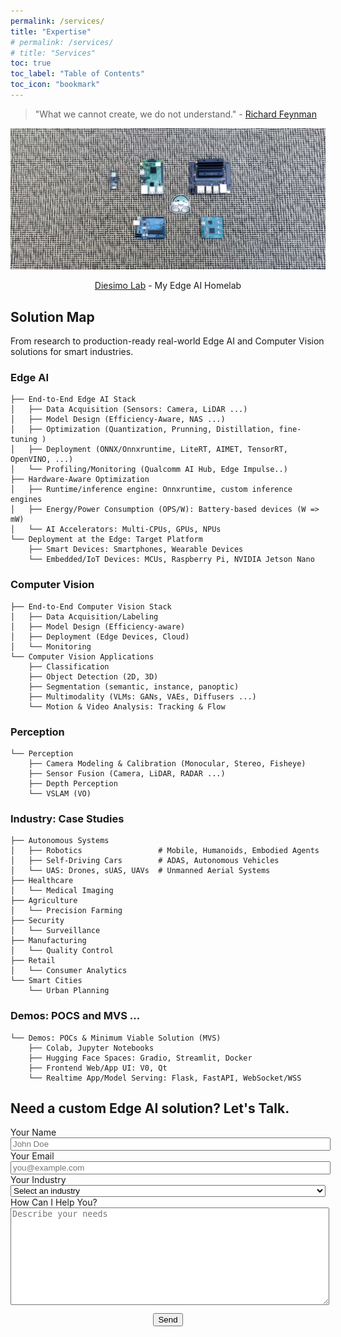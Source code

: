 ```yaml
---
permalink: /services/
title: "Expertise"
# permalink: /services/
# title: "Services"
toc: true
toc_label: "Table of Contents"
toc_icon: "bookmark"
---
```


> "What we cannot create, we do not understand." - [Richard Feynman](https://fr.wikipedia.org/wiki/Richard_Feynman)  

<p style="text-align: center;"> <img loading="lazy" alt="Edge AI Lab" decoding="async" class="aligncenter size-full" src="https://github.com/diesimo-ai/diesimo-lab/blob/main/resources/images/cover.jpeg?raw=true" style="max-width: 100%; height: auto;" width="1280" height="720"> <p style="text-align: center;"><a href="https://github.com/diesimo-ai/diesimo-lab">Diesimo Lab</a> - My Edge AI Homelab</p></p>

## Solution Map

From research to production-ready real-world Edge AI and Computer Vision solutions for smart industries.

### Edge AI
```
├── End-to-End Edge AI Stack            
│   ├── Data Acquisition (Sensors: Camera, LiDAR ...)
│   ├── Model Design (Efficiency-Aware, NAS ...)       
│   ├── Optimization (Quantization, Prunning, Distillation, fine-tuning )                   
│   ├── Deployment (ONNX/Onnxruntime, LiteRT, AIMET, TensorRT, OpenVINO, ...)       
│   └── Profiling/Monitoring (Qualcomm AI Hub, Edge Impulse..)
├── Hardware-Aware Optimization
│   ├── Runtime/inference engine: Onnxruntime, custom inference engines
│   ├── Energy/Power Consumption (OPS/W): Battery-based devices (W => mW)                                     
│   └── AI Accelerators: Multi-CPUs, GPUs, NPUs
└── Deployment at the Edge: Target Platform
    ├── Smart Devices: Smartphones, Wearable Devices                                                     
    └── Embedded/IoT Devices: MCUs, Raspberry Pi, NVIDIA Jetson Nano 
```

### Computer Vision
```
├── End-to-End Computer Vision Stack            
│   ├── Data Acquisition/Labeling
│   ├── Model Design (Efficiency-aware)        
│   ├── Deployment (Edge Devices, Cloud)        
│   └── Monitoring
└── Computer Vision Applications
    ├── Classification
    ├── Object Detection (2D, 3D)        
    ├── Segmentation (semantic, instance, panoptic)                   
    ├── Multimodality (VLMs: GANs, VAEs, Diffusers ...)        
    └── Motion & Video Analysis: Tracking & Flow
```

### Perception
``` 
└── Perception
    ├── Camera Modeling & Calibration (Monocular, Stereo, Fisheye) 
    ├── Sensor Fusion (Camera, LiDAR, RADAR ...)                   
    ├── Depth Perception                                                     
    └── VSLAM (VO) 
``` 

### Industry: Case Studies
```
├── Autonomous Systems           
│   ├── Robotics                 # Mobile, Humanoids, Embodied Agents
│   ├── Self-Driving Cars        # ADAS, Autonomous Vehicles
│   └── UAS: Drones, sUAS, UAVs  # Unmanned Aerial Systems
├── Healthcare 
│   └── Medical Imaging 
├── Agriculture   
│   └── Precision Farming
├── Security
│   └── Surveillance
├── Manufacturing 
│   └── Quality Control
├── Retail 
│   └── Consumer Analytics
└── Smart Cities
    └── Urban Planning
```

### Demos: POCS and MVS ... 
```
└── Demos: POCs & Minimum Viable Solution (MVS)
    ├── Colab, Jupyter Notebooks                                                      
    ├── Hugging Face Spaces: Gradio, Streamlit, Docker                                                     
    ├── Frontend Web/App UI: V0, Qt                                                      
    └── Realtime App/Model Serving: Flask, FastAPI, WebSocket/WSS  
``` 

## Need a custom Edge AI solution? Let's Talk.

<div style="margin-top: 0 10px; text-align: left;">
<form action="https://formspree.io/f/xanenwpg" method="POST">
    <label for="name" style="margin-top: 10px;">Your Name</label><br>
    <input name="name" id="name" type="text" required style="width: 100%;" placeholder="John Doe"><br>
    <label for="email" style="margin-top: 10px;">Your Email</label><br>
    <input name="email" id="email" type="email" required style="width: 100%;" placeholder="you@example.com"><br>
    <label for="industry" style="margin-top: 10px;">Your Industry</label><br>
    <select name="industry" id="industry" style="width: 100%;">
        <option value="" disabled selected>Select an industry</option>
        <option value="Agriculture">Agriculture</option>
        <option value="Automotive">Automotive</option>
        <option value="Healthcare">Healthcare</option>
        <option value="Manufacturing">Manufacturing</option>
        <option value="Retail">Retail</option>
        <option value="Robotics">Robotics</option>
        <option value="Security">Security</option>
        <option value="Smart Cities">Smart Cities</option>
        <option value="UAVs">UAVs</option>
        <option value="Other">Other</option>
    </select><br>
    <label for="message" style="margin-top: 20px;">How Can I Help You?</label><br>
    <textarea name="message" id="message" required style="width: 100%; height: 150px;" placeholder="Describe your needs"></textarea><br>
    <div style="margin-top: 10px; text-align: center;">
        <button type="submit" class="btn btn--primary" style="margin: 0 10px;">Send</button>
    </div>
</form>
</div>

